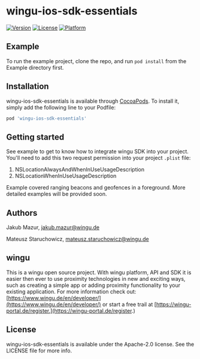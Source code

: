 # wingu-ios-sdk-essentials

[![Version](https://img.shields.io/cocoapods/v/wingu-ios-sdk-essentials.svg?style=flat)](http://cocoapods.org/pods/wingu-ios-sdk-essentials)
[![License](https://img.shields.io/cocoapods/l/wingu-ios-sdk-essentials.svg?style=flat)](http://cocoapods.org/pods/wingu-ios-sdk-essentials)
[![Platform](https://img.shields.io/cocoapods/p/wingu-ios-sdk-essentials.svg?style=flat)](http://cocoapods.org/pods/wingu-ios-sdk-essentials)

## Example

To run the example project, clone the repo, and run `pod install` from the Example directory first.

## Installation

wingu-ios-sdk-essentials is available through [CocoaPods](http://cocoapods.org). To install
it, simply add the following line to your Podfile:

```ruby
pod 'wingu-ios-sdk-essentials'
```

## Getting started

See example to get to know how to integrate wingu SDK into your project. You'll need to add this two request permission into your project `.plist` file:

1. NSLocationAlwaysAndWhenInUseUsageDescription
2. NSLocationWhenInUseUsageDescription

Example covered ranging beacons and geofences in a foreground. More detailed examples will be provided soon.

## Authors

Jakub Mazur, jakub.mazur@wingu.de

Mateusz Staruchowicz, mateusz.staruchowicz@wingu.de

## wingu

This is a wingu open source project. With wingu platform, API and SDK it is easier then ever to use proximity technologies in new and exciting ways, such as creating a simple app or adding proximity functionality to your existing application. For more information check out: [https://www.wingu.de/en/developer/](https://www.wingu.de/en/developer/) or start a free trail at [https://wingu-portal.de/register.](https://wingu-portal.de/register.)

## License

wingu-ios-sdk-essentials is available under the Apache-2.0 license. See the LICENSE file for more info.
